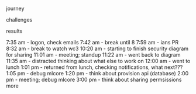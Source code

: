 journey

challenges

results

7:35 am - logon, check emails
7:42 am - break until 8
7:59 am - ians PR
8:32 am - break to watch wc3
10:20 am - starting to finish security diagram for sharing
11:01 am - meeting; standup
11:22 am - went back to diagram
11:35 am - distracted thinking about what else to work on
12:00 am - went to lunch
1:01 pm - returned from lunch, checking notifications, what next???
1:05 pm - debug mlcore
1:20 pm - think about provision api (database)
2:00 pm - meeting; debug mlcore
3:00 pm - think about sharing permsissions more
